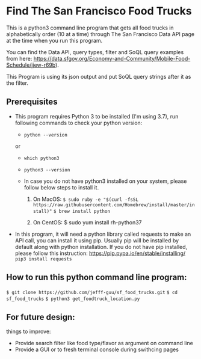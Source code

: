 # Find The San Francisco Food Trucks
This is a python3 command line program that gets all food trucks in alphabetically order (10 at a time) through The San Francisco Data API page at the time when you run this program. 

You can find the Data API, query types, filter and SoQL query examples from here: https://data.sfgov.org/Economy-and-Community/Mobile-Food-Schedule/jjew-r69b).

This Program is using its json output and put SoQL query strings after it as the filter.


## Prerequisites
- This program requires Python 3 to be installed (I'm using 3.7), run following commands to check your python version:
  - `python --version`

  or

  - `which python3`
  - `python3 --version`

  - In case you do not have python3 installed on your system, please follow below steps to install it.
    1. On MacOS:
    `$ sudo ruby -e "$(curl -fsSL https://raw.githubusercontent.com/Homebrew/install/master/install)"`
    `$ brew install python`

    2. On CentOS:
    $ sudo yum install rh-python37

- In this program, it will need a python library called requests to make an API call, you can install it using pip. Usually pip will be installed by default along with python installation. If you do not have pip installed, please follow this instruction: https://pip.pypa.io/en/stable/installing/
  `pip3 install requests`

## How to run this python command line program:
`$ git clone https://github.com/jefff-guu/sf_food_trucks.git`
`$ cd sf_food_trucks`
`$ python3 get_foodtruck_location.py`


## For future design:
things to improve:
- Provide search filter like food type/flavor as argument on command line
- Provide a GUI or to fresh terminal console during swithcing pages




